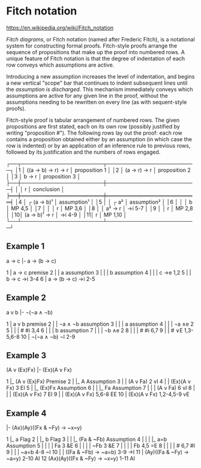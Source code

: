# Fitch notation

https://en.wikipedia.org/wiki/Fitch_notation

*Fitch diagrams*, or Fitch notation (named after Frederic Fitch), is a notational system for constructing formal proofs. Fitch-style proofs arrange the sequence of propositions that make up the proof into numbered rows. A unique feature of Fitch notation is that the degree of indentation of each row conveys which assumptions are active.

Introducing a new assumption increases the level of indentation, and begins a new vertical "scope" bar that continues to indent subsequent lines until the *assumption is discharged*. This mechanism immediately conveys which assumptions are active for any given line in the proof, without the assumptions needing to be rewritten on every line (as with sequent-style proofs).

Fitch-style proof is tabular arrangement of numbered rows. The given propositions are first stated, each on its own row (possibly justified by writing "proposition #"). The following rows lay out the proof: each row contains a proposition obtained either by an assumption (in which case the row is indented) or by an application of an inference rule to previous rows, followed by its justification and the numbers of rows engaged.

┌──┬──────────────────────┬────────────────────────┐
│1 │ ((a -> b) -> r) -> r │ proposition 1          │
│2 │ (a -> r) -> r        │ proposition 2          │
│3 │ b -> r               │ proposition 3          │
├──┼──────────────────────┼────────────────────────┤
│  │ r                    │ conclusion             │
╞══╪══════════════════════╪════════════════════════╡
│4 │ ┌ (a -> b)¹          │ assumption¹            │
│5 │ │ ┌ a²               │ assumption²            │
│6 │ │ │ b                │ MP 4,5                 │
│7 │ │ │ r                │ MP 3,6                 │
│8 │ │ a² -> r            │ →i 5-7                 │
│9 │ │ r                  │ MP 2,8                 │
│10│ (a -> b)¹ -> r       │ →i 4-9                 │
│11│ r                    │ MP 1,10                │
└──┴──────────────────────┴────────────────────────┘


## Example 1

a -> c |- a -> (b -> c)

1 | a -> c             premise
2 | | a                assumption
3 | | | b              assumption
4 | | | c              ->e 1,2
5 | | b -> c           ->i 3-4
6 | a -> (b -> c)      ->i 2-5


## Example 2

a v b |- ¬(¬a ∧ ¬b)

1  | a v b          premise
2  | | ¬a ∧ ¬b      assumption
3  | | | a          assumption
4  | | | ¬a         ∧e 2
5  | | | #          #i 3,4
6  | | | b          assumption
7  | | | ¬b         ∧e 2
8  | | | #          #i 6,7
9  | | #            ∨E 1,3-5,6-8
10 | ¬(¬a ∧ ¬b)     ¬I 2-9


## Example 3

(A v (Ex)Fx) |- (Ex)(A v Fx)

1   |_  (A v (Ex)Fx)        Premise
2   | |_  A                 Assumption
3   | |   (A v Fa)          2  vI
4   | |   (Ex)(A v Fx)      3  EI
5   | |_  (Ex)Fx            Assumption
6   | | |_  Fa              Assumption
7   | | |   (A v Fa)        6  vI
8   | | |   (Ex)(A v Fx)    7  EI
9   | |   (Ex)(A v Fx)      5,6-8  EE
10  |   (Ex)(A v Fx)        1,2-4,5-9  vE


## Example 4

|- (Ax)(Ay)((Fx & ~Fy) -> ~x=y)

1   |_  a                            Flag
2   | |_  b                          Flag
3   | | |_  (Fa & ~Fb)               Assumption
4   | | | |_  a=b                    Assumption
5   | | | |   Fa                     3  &E
6   | | | |   ~Fb                    3  &E
7   | | | |   Fb                     4,5  =E
8   | | | |   #                      6,7  #I
9   | | |   ~a=b                     4-8  ~I
10  | |   ((Fa & ~Fb) -> ~a=b)        3-9  ->I
11  |   (Ay)((Fa & ~Fy) -> ~a=y)      2-10  AI
12    (Ax)(Ay)((Fx & ~Fy) -> ~x=y)    1-11  AI

